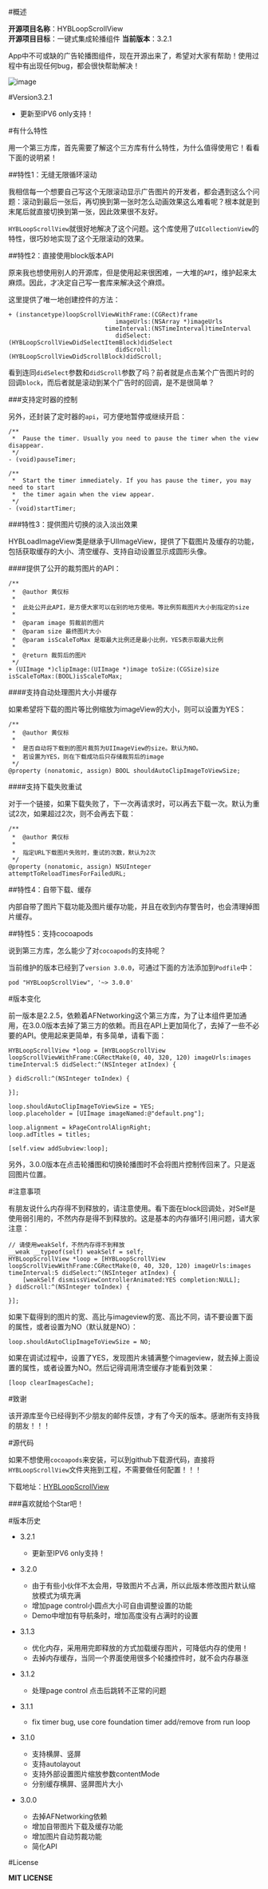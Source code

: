 #概述

**开源项目名称**：HYBLoopScrollView  
**开源项目目标**：一键式集成轮播组件
**当前版本**：3.2.1

App中不可或缺的广告轮播图组件，现在开源出来了，希望对大家有帮助！使用过程中有出现任何bug，都会很快帮助解决！

![image](http://www.huangyibiao.com/wp-content/uploads/2016/03/screen.gif)


#Version3.2.1

* 更新至IPV6 only支持！

#有什么特性

用一个第三方库，首先需要了解这个三方库有什么特性，为什么值得使用它！看看下面的说明紧！

##特性1：无缝无限循环滚动

我相信每一个想要自己写这个无限滚动显示广告图片的开发者，都会遇到这么个问题：滚动到最后一张后，再切换到第一张时怎么动画效果这么难看呢？根本就是到末尾后就直接切换到第一张，因此效果很不友好。

`HYBLoopScrollView`就很好地解决了这个问题。这个库使用了`UICollectionView`的特性，很巧妙地实现了这个无限滚动的效果。

##特性2：直接使用block版本API

原来我也想使用别人的开源库，但是使用起来很困难，一大堆的`API`，维护起来太麻烦。因此，才决定自己写一套库来解决这个麻烦。

这里提供了唯一地创建控件的方法：

```
+ (instancetype)loopScrollViewWithFrame:(CGRect)frame
                              imageUrls:(NSArray *)imageUrls
                           timeInterval:(NSTimeInterval)timeInterval
                              didSelect:(HYBLoopScrollViewDidSelectItemBlock)didSelect
                              didScroll:(HYBLoopScrollViewDidScrollBlock)didScroll;
```

看到连同`didSelect`参数和`didScroll`参数了吗？前者就是点击某个广告图片时的回调`block`，而后者就是滚动到某个广告时的回调，是不是很简单？

###支持定时器的控制

另外，还封装了定时器的`api`，可方便地暂停或继续开启：

```
/**
 *  Pause the timer. Usually you need to pause the timer when the view disappear.
 */
- (void)pauseTimer;

/**
 *  Start the timer immediately. If you has pause the timer, you may need to start 
 *  the timer again when the view appear.
 */
- (void)startTimer;
```

###特性3：提供图片切换的淡入淡出效果

HYBLoadImageView类是继承于UIImageView，提供了下载图片及缓存的功能，包括获取缓存的大小、清空缓存、支持自动设置显示成圆形头像。

####提供了公开的裁剪图片的API：

```
/**
 *	@author 黄仪标
 *
 *	此处公开此API，是方便大家可以在别的地方使用。等比例剪裁图片大小到指定的size
 *
 *	@param image 剪裁前的图片
 *	@param size	最终图片大小
 *  @param isScaleToMax 是取最大比例还是最小比例，YES表示取最大比例
 *
 *	@return 裁剪后的图片
 */
+ (UIImage *)clipImage:(UIImage *)image toSize:(CGSize)size isScaleToMax:(BOOL)isScaleToMax;
```

####支持自动处理图片大小并缓存

如果希望将下载的图片等比例缩放为imageView的大小，则可以设置为YES：

```
/**
 *	@author 黄仪标
 *
 *	是否自动将下载到的图片裁剪为UIImageView的size。默认为NO。
 *  若设置为YES，则在下载成功后只存储裁剪后的image
 */
@property (nonatomic, assign) BOOL shouldAutoClipImageToViewSize;
```

####支持下载失败重试

对于一个链接，如果下载失败了，下一次再请求时，可以再去下载一次。默认为重试2次，如果超过2次，则不会再去下载：

```
/**
 *	@author 黄仪标
 *
 *	指定URL下载图片失败时，重试的次数，默认为2次
 */
@property (nonatomic, assign) NSUInteger attemptToReloadTimesForFailedURL;
```

##特性4：自带下载、缓存

内部自带了图片下载功能及图片缓存功能，并且在收到内存警告时，也会清理掉图片缓存。

##特性5：支持cocoapods

说到第三方库，怎么能少了对`cocoapods`的支持呢？

当前维护的版本已经到了`version 3.0.0`，可通过下面的方法添加到`Podfile`中：

```
pod "HYBLoopScrollView", '~> 3.0.0'
```

#版本变化

前一版本是2.2.5，依赖着AFNetworking这个第三方库，为了让本组件更加通用，在3.0.0版本去掉了第三方的依赖。而且在API上更加简化了，去掉了一些不必要的API。使用起来更简单，有多简单，请看下面：

```
HYBLoopScrollView *loop = [HYBLoopScrollView loopScrollViewWithFrame:CGRectMake(0, 40, 320, 120) imageUrls:images timeInterval:5 didSelect:^(NSInteger atIndex) {
    
} didScroll:^(NSInteger toIndex) {
    
}];

loop.shouldAutoClipImageToViewSize = YES;
loop.placeholder = [UIImage imageNamed:@"default.png"];
  
loop.alignment = kPageControlAlignRight;
loop.adTitles = titles;

[self.view addSubview:loop];
```

另外，3.0.0版本在点击轮播图和切换轮播图时不会将图片控制传回来了。只是返回图片位置。

#注意事项

有朋友说什么内存得不到释放的，请注意使用。看下面在block回调处，对Self是使用弱引用的，不然内存是得不到释放的。这是基本的内存循环引用问题，请大家注意：

```
// 请使用weakSelf，不然内存得不到释放
__weak __typeof(self) weakSelf = self;
HYBLoopScrollView *loop = [HYBLoopScrollView loopScrollViewWithFrame:CGRectMake(0, 40, 320, 120) imageUrls:images timeInterval:5 didSelect:^(NSInteger atIndex) {
	[weakSelf dismissViewControllerAnimated:YES completion:NULL];
} didScroll:^(NSInteger toIndex) {
    
}];
```

如果下载得到的图片的宽、高比与imageview的宽、高比不同，请不要设置下面的属性，或者设置为NO（默认就是NO）：

```
loop.shouldAutoClipImageToViewSize = NO;
```

如果在调试过程中，设置了YES，发现图片未铺满整个imageview，就去掉上面设置的属性，或者设置为NO。然后记得调用清空缓存才能看到效果：

```
[loop clearImagesCache];
```

#致谢


该开源库至今已经得到不少朋友的邮件反馈，才有了今天的版本。感谢所有支持我的朋友！！！

#源代码


如果不想使用`cocoapods`来安装，可以到github下载源代码，直接将`HYBLoopScrollView`文件夹拖到工程，不需要做任何配置！！！

下载地址：[HYBLoopScrollView](https://github.com/CoderJackyHuang/HYBLoopScrollView)

###喜欢就给个Star吧！

#版本历史

* 3.2.1
  - 更新至IPV6 only支持！

* 3.2.0
  - 由于有些小伙伴不太会用，导致图片不占满，所以此版本修改图片默认缩放模式为填充满
  - 增加page control小圆点大小可自由调整设置的功能
  - Demo中增加有导航条时，增加高度没有占满时的设置

* 3.1.3
  - 优化内存，采用用完即释放的方式加载缓存图片，可降低内存的使用！
  - 去掉内存缓存，当同一个界面使用很多个轮播控件时，就不会内存暴涨

* 3.1.2
  - 处理page control 点击后跳转不正常的问题

* 3.1.1
  - fix timer bug, use core foundation timer add/remove from run loop

* 3.1.0
  - 支持横屏、竖屏
  - 支持autolayout
  - 支持外部设置图片缩放参数contentMode
  - 分别缓存横屏、竖屏图片大小
* 3.0.0
  - 去掉AFNetworking依赖
  - 增加自带图片下载及缓存功能
  - 增加图片自动剪裁功能
  - 简化API

#License

**MIT LICENSE**
